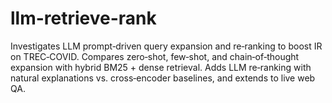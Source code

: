 # llm-retrieve-rank
Investigates LLM prompt‑driven query expansion and re‑ranking to boost IR on TREC‑COVID. Compares zero‑shot, few‑shot, and chain‑of‑thought expansion with hybrid BM25 + dense retrieval. Adds LLM re‑ranking with natural explanations vs. cross‑encoder baselines, and extends to live web QA.
